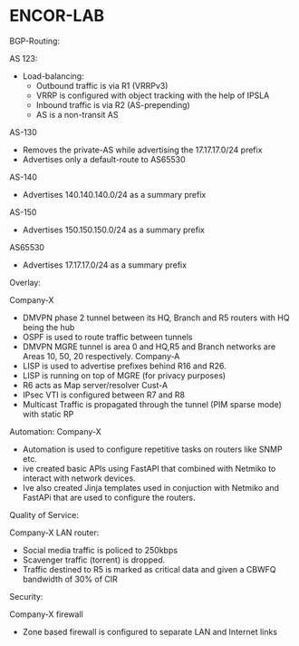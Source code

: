 # ENCOR-LAB

BGP-Routing:

AS 123:
- Load-balancing:
  - Outbound traffic is via R1 (VRRPv3)
  - VRRP is configured with object tracking with the help
    of IPSLA
  - Inbound traffic is via R2 (AS-prepending)
  - AS is a non-transit AS

AS-130
  - Removes the private-AS while advertising the 17.17.17.0/24 prefix
  - Advertises only a default-route to AS65530
  
AS-140
  - Advertises 140.140.140.0/24 as a summary prefix

AS-150
  - Advertises 150.150.150.0/24 as a summary prefix  

AS65530
  - Advertises 17.17.17.0/24 as a summary prefix


Overlay:

Company-X
  - DMVPN phase 2 tunnel between its HQ, Branch and R5 routers with HQ being the hub
  - OSPF is used to route traffic between tunnels
  - DMVPN MGRE tunnel is area 0 and HQ,R5 and Branch networks are Areas 10, 50, 20 respectively.
Company-A
  - LISP is used to advertise prefixes behind R16 and R26.
  - LISP is running on top of MGRE (for privacy purposes)
  - R6 acts as Map server/resolver
Cust-A
  - IPsec VTI is configured between R7 and R8
  - Multicast Traffic is propagated through the tunnel (PIM sparse mode) with static RP


Automation:
Company-X
  - Automation is used to configure repetitive tasks on routers like SNMP etc.
  - ive created basic APIs using FastAPI that combined with Netmiko to   interact with network devices.
  - Ive also created Jinja templates used in conjuction with Netmiko and FastAPi that are used to configure the routers.


Quality of Service:

Company-X LAN router:
  - Social media traffic is policed to 250kbps
  - Scavenger traffic (torrent) is dropped.
  - Traffic destined to R5 is marked as critical data and given a CBWFQ bandwidth of 30% of CIR

Security:

Company-X firewall
  - Zone based firewall is configured to separate LAN and Internet links